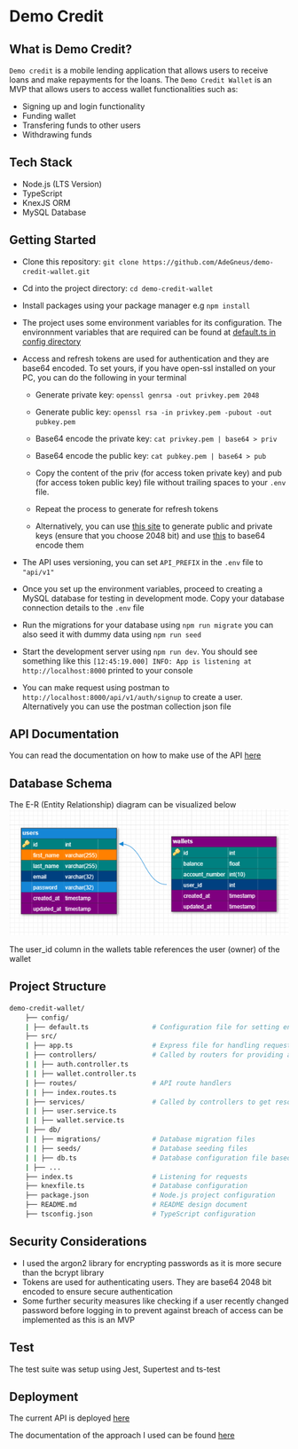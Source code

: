 # Demo Credit

## What is Demo Credit?

`Demo credit` is a mobile lending application that allows users to receive loans and make repayments for the loans. The `Demo Credit Wallet` is an MVP that allows users to access wallet functionalities such as:

- Signing up and login functionality
- Funding wallet
- Transfering funds to other users
- Withdrawing funds

## Tech Stack

- Node.js (LTS Version)
- TypeScript
- KnexJS ORM
- MySQL Database

## Getting Started

- Clone this repository: `git clone https://github.com/AdeGneus/demo-credit-wallet.git`
- Cd into the project directory: `cd demo-credit-wallet`
- Install packages using your package manager e.g `npm install`
- The project uses some environment variables for its configuration. The environnment variables that are required can be found at [default.ts in config directory](./config/default.ts)
- Access and refresh tokens are used for authentication and they are base64 encoded. To set yours, if you have open-ssl installed on your PC, you can do the following in your terminal

  - Generate private key: `openssl genrsa -out privkey.pem 2048`
  - Generate public key: `openssl rsa -in privkey.pem -pubout -out pubkey.pem`
  - Base64 encode the private key: `cat privkey.pem | base64 > priv`
  - Base64 encode the public key: `cat pubkey.pem | base64 > pub`

  - Copy the content of the priv (for access token private key) and pub (for access token public key) file without trailing spaces to your `.env` file.

  - Repeat the process to generate for refresh tokens

  - Alternatively, you can use [this site](https://travistidwell.com/jsencrypt/demo/) to generate public and private keys (ensure that you choose 2048 bit) and use [this](https://www.base64encode.org/) to base64 encode them

- The API uses versioning, you can set `API_PREFIX` in the `.env` file to `"api/v1"`
- Once you set up the environment variables, proceed to creating a MySQL database for testing in development mode. Copy your database connection details to the `.env` file
- Run the migrations for your database using `npm run migrate` you can also seed it with dummy data using `npm run seed`
- Start the development server using `npm run dev`. You should see something like this `[12:45:19.000] INFO: App is listening at http://localhost:8000` printed to your console
- You can make request using postman to `http://localhost:8000/api/v1/auth/signup` to create a user. Alternatively you can use the postman collection json file

## API Documentation

You can read the documentation on how to make use of the API [here](https://documenter.getpostman.com/view/16460234/2s9YJW5REH)

## Database Schema

The E-R (Entity Relationship) diagram can be visualized below
![Demo Credit Wallet E-R Diagram](./Demo-credit-wallet-ER.png)

The user_id column in the wallets table references the user (owner) of the wallet

## Project Structure

```bash
demo-credit-wallet/
    ├── config/
    | ├── default.ts                # Configuration file for setting environment variables
    ├── src/
    | ├── app.ts                    # Express file for handling requests
    | ├── controllers/              # Called by routers for providing access to resources
    | | ├── auth.controller.ts
    | | ├── wallet.controller.ts
    | ├── routes/                   # API route handlers
    | | ├── index.routes.ts
    | ├── services/                 # Called by controllers to get resources from database
    | | ├── user.service.ts
    | | ├── wallet.service.ts
    | ├── db/
    | | ├── migrations/             # Database migration files
    | | ├── seeds/                  # Database seeding files
    | | ├── db.ts                   # Database configuration file based on current environment
    | ├── ...
    ├── index.ts                    # Listening for requests
    ├── knexfile.ts                 # Database configuration
    ├── package.json                # Node.js project configuration
    ├── README.md                   # README design document
    ├── tsconfig.json               # TypeScript configuration
```

## Security Considerations

- I used the argon2 library for encrypting passwords as it is more secure than the bcrypt library
- Tokens are used for authenticating users. They are base64 2048 bit encoded to ensure secure authentication
- Some further security measures like checking if a user recently changed password before logging in to prevent against breach of access can be implemented as this is an MVP

## Test

The test suite was setup using Jest, Supertest and ts-test

## Deployment

The current API is deployed [here](https://wasiu-bakare-lendsqr-be-test.onrender.com)

The documentation of the approach I used can be found [here](https://docs.google.com/document/d/1WDgcMNW3NrCMn0Ndbek1B-y-siTzWw3Q4nyN68nKonA/edit?usp=sharing)
